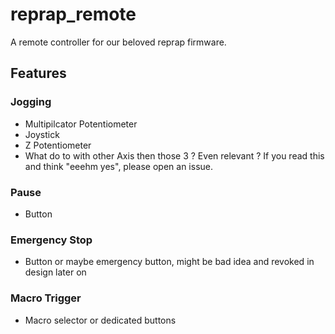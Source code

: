 # reprap_remote
A remote controller for our beloved reprap firmware.

## Features
### Jogging
- Multipilcator Potentiometer
- Joystick
- Z Potentiometer
- What do to with other Axis then those 3 ? Even relevant ? If you read this and think "eeehm yes", please open an issue.
### Pause
- Button
### Emergency Stop
- Button or maybe emergency button, might be bad idea and revoked in design later on
### Macro Trigger
- Macro selector or dedicated buttons

